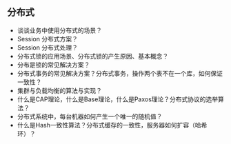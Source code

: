 ## 分布式

- 谈谈业务中使用分布式的场景？
- Session 分布式方案？
- Session 分布式处理？
- 分布式锁的应用场景、分布式锁的产生原因、基本概念？
- 分布是锁的常见解决方案？
- 分布式事务的常见解决方案？分布式事务，操作两个表不在一个库，如何保证一致性？
- 集群与负载均衡的算法与实现？
- 什么是CAP理论，什么是Base理论，什么是Paxos理论？分布式协议的选举算法？
- 分布式系统中，每台机器如何产生一个唯一的随机值？
- 什么是Hash一致性算法？分布式缓存的一致性，服务器如何扩容（哈希环）？
